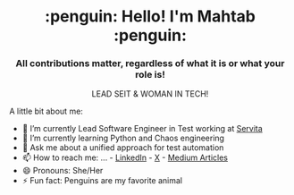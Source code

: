 <h1 align="center"> :penguin: Hello! I'm Mahtab :penguin:</h1>

<h3 align="center">All contributions matter, regardless of what it is or what your role is!</h3>
<p align="center">LEAD SEIT & WOMAN IN TECH!</p>

A little bit about me:

- 🔭 I’m currently Lead Software Engineer in Test working at [Servita](https://servita.com)
- 🌱 I’m currently learning Python and Chaos engineering
- 💬 Ask me about a unified approach for test automation
- 📫 How to reach me: ...
      - [LinkedIn](https://www.linkedin.com/in/mahtabnejad/)
      - [X](https://mobile.x.com/mahtabnejad)
      - [Medium Articles](https://medium.com/@mahtabnejad)
- 😄 Pronouns: She/Her
- ⚡ Fun fact: Penguins are my favorite animal
